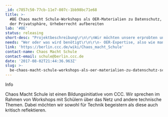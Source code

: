 ```yaml
---
_id: c7857c50-77cb-11e7-807c-1bb98bc71e68
title: >-
  #BE Chaos macht Schule-Workshops als OER-Materialien zu Datenschutz, Schutz
  der Privatsphäre, Urheberrecht aufbereiten
lab: '#BE'
status: releasing
short-desc: "Projektbeschreibung\r\n\r\nWir möchten unsere erprobten und oft durchgeführten Workshops zu technischen Themen besser dokumentieren und als OER zur Verfügung stellen."
needs: "Wer oder was wird benötigt\r\n\r\n- OER-Expertise, also wie man gutes Material aufbaut, wo/wie man es am Ende veröffentlicht, wie man sicherstellt, dass es eingesetzt wird etc. \r\n- Expertise von Lehrenden, welche Anforderungen sie an OER-Material zu dem Thema haben und die bereit sind, den dokumentieren Workshop selber zu testen. \r\n- Menschen, die Zeit & Lust auf Dokumentation haben\r\n- Design/Layout am Ende\r\n- Menschen die sich im Bereich Urheberrecht im Bildungsbereich auskennen"
link: 'https://berlin.ccc.de/wiki/Chaos_macht_Schule'
contact-name: Chaos Macht Schule
contact-email: schule@berlin.ccc.de
date: '2017-08-02T21:44:36.963Z'
slug: >-
  be-chaos-macht-schule-workshops-als-oer-materialien-zu-datenschutz-schutz-der-privatsphare-urheberrecht-aufbereiten
---
```

Info

Chaos Macht Schule ist einen Bildungsinitiative vom CCC. Wir sprechen im Rahmen von Workshops mit Schülern über das Netz und andere technische Themen. Dabei möchten wir sowohl für Technik begeistern  als diese auch kritisch reflektieren.
